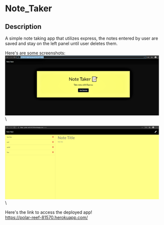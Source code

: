 # Note_Taker

## Description 
  A simple note taking app that utilizes express, the notes entered by user are saved and stay on the left panel until user deletes them. 
  
  Here's are some screenshots:\
  ![ScreenShot](notes.PNG)\

  ![ScreenShot](note.PNG)\
  
  Here's the link to access the deployed app!\
  https://polar-reef-81570.herokuapp.com/
